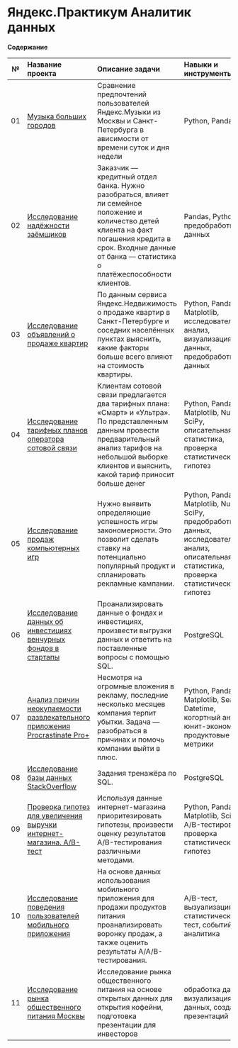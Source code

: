 # Яндекс.Практикум Аналитик данных 

**Содержание**

|№| Название проекта              | Описание задачи           | Навыки и инструменты                   |
|:--:| :--------------------------------- | :----------------------------------- |:---------------------------|
|01 | [Музыка больших городов](https://github.com/Vladislove888/Yandex-Practicum-Data-Analyst/tree/main/01.%20%D0%9C%D1%83%D0%B7%D1%8B%D0%BA%D0%B0%20%D0%B1%D0%BE%D0%BB%D1%8C%D1%88%D0%B8%D1%85%20%D0%B3%D0%BE%D1%80%D0%BE%D0%B4%D0%BE%D0%B2)| Сравнение предпочтений пользователей Яндекс.Музыки из Москвы и Санкт-Петербурга в  ависимости от времени суток и дня недели| Python, Pandas |
| 02 | [Исследование надёжности заёмщиков](https://github.com/Vladislove888/Yandex-Practicum-Data-Analyst/tree/main/02.%20%D0%9E%D1%86%D0%B5%D0%BD%D0%BA%D0%B0%20%D0%B1%D0%BB%D0%B0%D0%B3%D0%BE%D0%BD%D0%B0%D0%B4%D0%B5%D0%B6%D0%BD%D0%BE%D1%81%D1%82%D0%B8%20%D0%B7%D0%B0%D1%91%D0%BC%D1%89%D0%B8%D0%BA%D0%BE%D0%B2)|Заказчик — кредитный отдел банка. Нужно разобраться, влияет ли семейное положение и количество детей клиента на факт погашения кредита в срок. Входные данные от банка — статистика о платёжеспособности клиентов. | Pandas, Python, предобработка данных|
| 03 | [Исследование объявлений о продаже квартир](https://github.com/Vladislove888/Yandex-Practicum-Data-Analyst/tree/main/03.%20%D0%98%D1%81%D1%81%D0%BB%D0%B5%D0%B4%D0%BE%D0%B2%D0%B0%D0%BD%D0%B8%D0%B5%20%D0%BE%D0%B1%D1%8A%D1%8F%D0%B2%D0%BB%D0%B5%D0%BD%D0%B8%D0%B9%20%D0%BE%20%D0%BF%D1%80%D0%BE%D0%B4%D0%B0%D0%B6%D0%B5%20%D0%BA%D0%B2%D0%B0%D1%80%D1%82%D0%B8%D1%80) | По данным сервиса Яндекс.Недвижимость о продаже квартир в Санкт-Петербурге и соседних населённых пунктах выяснить, какие факторы больше всего влияют на стоимость квартиры. | Python, Pandas,  Matplotlib, исследовательский анализ, визуализация данных, предобработка данных |
| 04 | [Исследование тарифных планов оператора сотовой связи](https://github.com/Vladislove888/Yandex-Practicum-Data-Analyst/tree/main/04.%20%D0%98%D1%81%D1%81%D0%BB%D0%B5%D0%B4%D0%BE%D0%B2%D0%B0%D0%BD%D0%B8%D0%B5%20%D1%82%D0%B0%D1%80%D0%B8%D1%84%D0%BD%D1%8B%D1%85%20%D0%BF%D0%BB%D0%B0%D0%BD%D0%BE%D0%B2%20%D0%BE%D0%BF%D0%B5%D1%80%D0%B0%D1%82%D0%BE%D1%80%D0%B0%20%D1%81%D0%BE%D1%82%D0%BE%D0%B2%D0%BE%D0%B9%20%D1%81%D0%B2%D1%8F%D0%B7%D0%B8) | Клиентам сотовой связи предлагается два тарифных плана: «Смарт» и «Ультра». По представленным данным провести предварительный анализ тарифов на небольшой выборке клиентов и выяснить, какой тариф приносит больше денег | Python, Pandas, Matplotlib, NumPy, SciPy, описательная статистика, проверка статистических гипотез |
| 05 | [Исследование продаж компьютерных игр](https://github.com/Vladislove888/Yandex-Practicum-Data-Analyst/tree/main/05.%20%D0%98%D1%81%D1%81%D0%BB%D0%B5%D0%B4%D0%BE%D0%B2%D0%B0%D0%BD%D0%B8%D0%B5%20%D0%BF%D1%80%D0%BE%D0%B4%D0%B0%D0%B6%20%D0%BA%D0%BE%D0%BC%D0%BF%D1%8C%D1%8E%D1%82%D0%B5%D1%80%D0%BD%D1%8B%D1%85%20%D0%B8%D0%B3%D1%80) | Нужно выявить определяющие успешность игры закономерности. Это позволит сделать ставку на потенциально популярный продукт и спланировать рекламные кампании.  | Python, Pandas, Matplotlib, NumPy, SciPy, предобработка данных, исследовательский анализ, описательная статистика, проверка статистических гипотез |
| 06 |  [Исследование данных об инвестициях венчурных фондов в стартапы](https://github.com/Vladislove888/Yandex-Practicum-Data-Analyst/tree/main/06.%20%D0%98%D1%81%D1%81%D0%BB%D0%B5%D0%B4%D0%BE%D0%B2%D0%B0%D0%BD%D0%B8%D0%B5%20%D0%B4%D0%B0%D0%BD%D0%BD%D1%8B%D1%85%20%D0%BE%D0%B1%20%D0%B8%D0%BD%D0%B2%D0%B5%D1%81%D1%82%D0%B8%D1%86%D0%B8%D1%8F%D1%85%20%D0%B2%D0%B5%D0%BD%D1%87%D1%83%D1%80%D0%BD%D1%8B%D1%85%20%D0%B0%D0%BA%D1%82%D0%B8%D0%B2%D0%BE%D0%B2%20%D0%B2%20%D1%81%D1%82%D0%B0%D1%80%D1%82%D0%B0%D0%BF%D1%8B) | Проанализировать данные о фондах и инвестициях, произвести выгрузки данных и ответить на поставленные вопросы с помощью SQL.| PostgreSQL |
| 07 |  [Анализ причин неокупаемости развлекательного приложения Procrastinate Pro+](https://github.com/Vladislove888/Yandex-Practicum-Data-Analyst/tree/main/07.%20%D0%90%D0%BD%D0%B0%D0%BB%D0%B8%D0%B7%20%D0%BF%D1%80%D0%B8%D1%87%D0%B8%D0%BD%20%D0%BD%D0%B5%D0%BA%D1%83%D0%BF%D0%B0%D0%B5%D0%BC%D0%BE%D1%81%D1%82%D0%B8%20%D1%80%D0%B0%D0%B7%D0%B2%D0%BB%D0%B5%D0%BA%D0%B0%D1%82%D0%B5%D0%BB%D1%8C%D0%BD%D0%BE%D0%B3%D0%BE%20%D0%BF%D1%80%D0%B8%D0%BB%D0%BE%D0%B6%D0%B5%D0%BD%D0%B8%D1%8F%20Procrastinate%20Pro%2B) | Несмотря на огромные вложения в рекламу, последние несколько месяцев компания терпит убытки. Задача — разобраться в причинах и помочь компании выйти в плюс.| Python, Pandas, Matplotlib, Seaborn, Datetime, когортный анализ, юнит-экономика, продуктовые метрики 
| 08 |  [Исследование базы данных StackOverflow](https://github.com/Vladislove888/Yandex-Practicum-Data-Analyst/tree/main/08.%20%D0%9F%D1%80%D0%BE%D0%B4%D0%B2%D0%B8%D0%BD%D1%83%D1%82%D1%8B%D0%B9%20SQL) | Задания тренажёра по SQL.| PostgreSQL
| 09 |  [Проверка гипотез для увеличения выручки интернет-магазина. A/B-тест](https://github.com/Vladislove888/Yandex-Practicum-Data-Analyst/tree/main/09.%20%D0%90%D0%BD%D0%B0%D0%BB%D0%B8%D0%B7%20%D0%B8%D0%BD%D1%82%D0%B5%D1%80%D0%BD%D0%B5%D1%82-%D0%BC%D0%B0%D0%B3%D0%B0%D0%B7%D0%B8%D0%BD%D0%B0%2C%20%D0%90%D0%92-%D1%82%D0%B5%D1%81%D1%82) | Используя данные интернет-магазина приоритезировать гипотезы, произвести оценку результатов A/B-тестирования различными методами.| Python, Pandas, Matplotlib, SciPy, A/B-тестирование, проверка статистических гипотез
| 10 |  [Исследование поведения пользователей мобильного приложения](https://github.com/Vladislove888/Yandex-Practicum-Data-Analyst/tree/main/10.%20%D0%98%D1%81%D1%81%D0%BB%D0%B5%D0%B4%D0%BE%D0%B2%D0%B0%D0%BD%D0%B8%D0%B5%20%D0%BF%D0%BE%D0%B2%D0%B5%D0%B4%D0%B5%D0%BD%D0%B8%D1%8F%20%D0%BF%D0%BE%D0%BB%D1%8C%D0%B7%D0%BE%D0%B2%D0%B0%D1%82%D0%B5%D0%BB%D0%B5%D0%B9%20%D0%BC%D0%BE%D0%B1%D0%B8%D0%BB%D1%8C%D0%BD%D0%BE%D0%B3%D0%BE%20%D0%BF%D1%80%D0%B8%D0%BB%D0%BE%D0%B6%D0%B5%D0%BD%D0%B8%D1%8F) | На основе данных использования мобильного приложения для продажи продуктов питания проанализировать воронку продаж, а также оценить результаты А/А/B-тестирования.| A/B-тест, вызуализация, статистический тест, событийная аналитика
| 11 |  [Исследование рынка общественного питания Москвы](https://github.com/Vladislove888/Yandex-Practicum-Data-Analyst/tree/main/11.%20%D0%A0%D1%8B%D0%BD%D0%BE%D0%BA%20%D0%B7%D0%B0%D0%B2%D0%B5%D0%B4%D0%B5%D0%BD%D0%B8%D0%B9%20%D0%BE%D0%B1%D1%89%D0%B5%D1%81%D1%82%D0%B2%D0%B5%D0%BD%D0%BD%D0%BE%D0%B3%D0%BE%20%D0%BF%D0%B8%D1%82%D0%B0%D0%BD%D0%B8%D1%8F%20%D0%9C%D0%BE%D1%81%D0%BA%D0%B2%D1%8B) | Исследование рынка общественного питания на основе открытых данных для открытия кофейни, подготовка презентации для инвесторов| обработка данных, визуализация данных, создание презентаций
